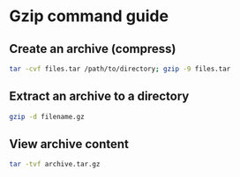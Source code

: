 # Gzip command guide

## Create an archive (compress)

```bash
tar -cvf files.tar /path/to/directory; gzip -9 files.tar
```


## Extract an archive to a directory

```bash
gzip -d filename.gz
```


## View archive content

```bash
tar -tvf archive.tar.gz
```